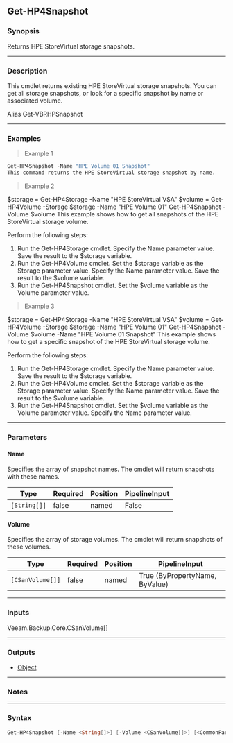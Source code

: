 Get-HP4Snapshot
---------------

### Synopsis
Returns HPE StoreVirtual storage snapshots.

---

### Description

This cmdlet returns existing HPE StoreVirtual storage snapshots.
You can get all storage snapshots, or look for a specific snapshot by name or associated volume.

Alias Get-VBRHPSnapshot

---

### Examples
> Example 1

```PowerShell
Get-HP4Snapshot -Name "HPE Volume 01 Snapshot"
This command returns the HPE StoreVirtual storage snapshot by name.
```
> Example 2

$storage = Get-HP4Storage -Name "HPE StoreVirtual VSA"
$volume = Get-HP4Volume -Storage $storage -Name "HPE Volume 01"
Get-HP4Snapshot -Volume $volume
This example shows how to get all snapshots of the HPE StoreVirtual storage volume.

Perform the following steps:
1. Run the Get-HP4Storage cmdlet. Specify the Name parameter value. Save the result to the $storage variable.
2. Run the Get-HP4Volume cmdlet. Set the $storage variable as the Storage parameter value. Specify the Name parameter value. Save the result to the $volume variable.
3. Run the Get-HP4Snapshot cmdlet. Set the $volume variable as the Volume parameter value.
> Example 3

$storage = Get-HP4Storage -Name "HPE StoreVirtual VSA"
$volume = Get-HP4Volume -Storage $storage -Name "HPE Volume 01"
Get-HP4Snapshot -Volume $volume -Name "HPE Volume 01 Snapshot"
This example shows how to get a specific snapshot of the HPE StoreVirtual storage volume.

Perform the following steps:
1. Run the Get-HP4Storage cmdlet. Specify the Name parameter value. Save the result to the $storage variable.
2. Run the Get-HP4Volume cmdlet. Set the $storage variable as the Storage parameter value. Specify the Name parameter value. Save the result to the $volume variable.
3. Run the Get-HP4Snapshot cmdlet. Set the $volume variable as the Volume parameter value. Specify the Name parameter value.

---

### Parameters
#### **Name**
Specifies the array of snapshot names.
The cmdlet will return snapshots with these names.

|Type        |Required|Position|PipelineInput|
|------------|--------|--------|-------------|
|`[String[]]`|false   |named   |False        |

#### **Volume**
Specifies the array of storage volumes.
The cmdlet will return snapshots of these volumes.

|Type            |Required|Position|PipelineInput                 |
|----------------|--------|--------|------------------------------|
|`[CSanVolume[]]`|false   |named   |True (ByPropertyName, ByValue)|

---

### Inputs
Veeam.Backup.Core.CSanVolume[]

---

### Outputs
* [Object](https://learn.microsoft.com/en-us/dotnet/api/System.Object)

---

### Notes

---

### Syntax
```PowerShell
Get-HP4Snapshot [-Name <String[]>] [-Volume <CSanVolume[]>] [<CommonParameters>]
```
